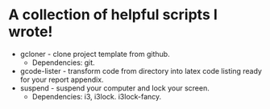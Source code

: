 # A collection of helpful scripts I wrote!

- gcloner - clone project template from github.
  - Dependencies: git.
- gcode-lister - transform code from directory into latex code listing ready for your report appendix.
- suspend - suspend your computer and lock your screen.
  - Dependencies: i3, i3lock. i3lock-fancy.
